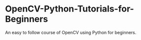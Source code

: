 # OpenCV-Python-Tutorials-for-Beginners
An easy to follow course of OpenCV using Python for beginners.
